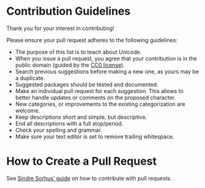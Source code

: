# Contribution Guidelines

Thank you for your interest in contributing!

Please ensure your pull request adheres to the following guidelines:


- The purpose of this list is to teach about Unicode.
- When you issue a pull request, you agree that your contribution is in the
    public domain (guided by the [CC0 license](LICENSE)).
- Search previous suggestions before making a new one, as yours may be a duplicate.
- Suggested packages should be tested and documented.
- Make an individual pull request for each suggestion. This allows to better
    handle updates or comments on the proposed character.
- New categories, or improvements to the existing categorization are welcome.
- Keep descriptions short and simple, but descriptive.
- End all descriptions with a full stop/period.
- Check your spelling and grammar.
- Make sure your text editor is set to remove trailing whitespace.


# How to Create a Pull Request

See [Sindre Sorhus’
guide](https://github.com/sindresorhus/awesome/blob/master/contributing.md#adding-something-to-an-awesome-list) on how to contribute with pull requests.
